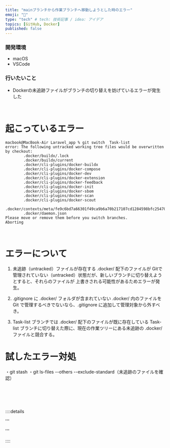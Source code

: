 ```yaml
---
title: "mainブランチから作業ブランチへ移動しようとした時のエラー"
emoji: "📕"
type: "tech" # tech: 技術記事 / idea: アイデア
topics: [GitHub, Docker]
published: false
---
```

### 開発環境
- macOS
- VSCode

### 行いたいこと
- Dockerの未追跡ファイルがブランチの切り替えを妨げているエラーが発生した


<br>

# 起こっているエラー
```
macbook@MacBook-Air Laravel_app % git switch  Task-list
error: The following untracked working tree files would be overwritten by checkout:
        .docker/buildx/.lock
        .docker/buildx/current
        .docker/cli-plugins/docker-buildx
        .docker/cli-plugins/docker-compose
        .docker/cli-plugins/docker-dev
        .docker/cli-plugins/docker-extension
        .docker/cli-plugins/docker-feedback
        .docker/cli-plugins/docker-init
        .docker/cli-plugins/docker-sbom
        .docker/cli-plugins/docker-scan
        .docker/cli-plugins/docker-scout
        .docker/contexts/meta/fe9c6bd7a66301f49ca9b6a70b217107cd1284598bfc254700c989b916da791e/meta.json
        .docker/daemon.json
Please move or remove them before you switch branches.
Aborting
```

<br>

# エラーについて
1. 未追跡（untracked）ファイルが存在する
.docker/ 配下のファイルが Gitで管理されていない（untracked）状態だが、新しいブランチに切り替えようとすると、それらのファイルが 上書きされる可能性があるためエラーが発生。

2. .gitignore に .docker/ フォルダが含まれていない
.docker/ 内のファイルを Git で管理するべきでないなら、.gitignore に追加して管理対象から外すべき。

3. Task-list ブランチでは .docker/ 配下のファイルが既に存在している
Task-list ブランチに切り替えた際に、現在の作業ツリーにある未追跡の .docker/ ファイルと競合する。


# 試したエラー対処
・git stash
・git ls-files --others --exclude-standard（未追跡のファイルを確認）



<br>
<br>

# 


::::details 

'''


'''

::::

<br>
<br>
<br>

